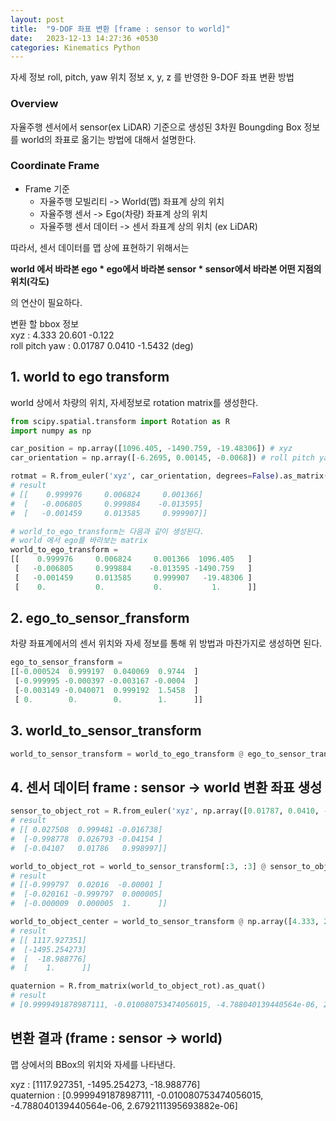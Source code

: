 ```yaml
---
layout: post
title:  "9-DOF 좌표 변환 [frame : sensor to world]"
date:   2023-12-13 14:27:36 +0530
categories: Kinematics Python
---
```

자세 정보 roll, pitch, yaw
위치 정보 x, y, z 를 반영한 9-DOF 좌표 변환 방법

### Overview

자율주행 센서에서 sensor(ex LiDAR) 기준으로 생성된 3차원 Boungding Box 정보를 world의 좌표로 옮기는 방법에 대해서 설명한다.

### Coordinate Frame

* Frame 기준
    * 자율주행 모빌리티 -> World(맵) 좌표계 상의 위치
    * 자율주행 센서 -> Ego(차량) 좌표계 상의 위치
    * 자율주행 센서 데이터 -> 센서 좌표계 상의 위치 (ex LiDAR)

따라서, 센서 데이터를 맵 상에 표현하기 위해서는

**world 에서 바라본 ego * ego에서 바라본 sensor * sensor에서 바라본 어떤 지점의 위치(각도)**

의 연산이 필요하다.

변환 할 bbox 정보  
xyz : 4.333 20.601 -0.122  
roll pitch yaw : 0.01787 0.0410 -1.5432 (deg)

## 1. world to ego transform
world 상에서 차량의 위치, 자세정보로 rotation matrix를 생성한다.

```python
from scipy.spatial.transform import Rotation as R
import numpy as np

car_position = np.array([1096.405, -1490.759, -19.48306]) # xyz
car_orientation = np.array([-6.2695, 0.00145, -0.0068]) # roll pitch yaw

rotmat = R.from_euler('xyz', car_orientation, degrees=False).as_matrix()
# result
# [[    0.999976     0.006824     0.001366]
#  [   -0.006805     0.999884    -0.013595]
#  [   -0.001459     0.013585     0.999907]]

# world_to_ego_transform는 다음과 같이 생성된다. 
# world 에서 ego를 바라보는 matrix
world_to_ego_transform =
[[    0.999976     0.006824     0.001366  1096.405   ]
 [   -0.006805     0.999884    -0.013595 -1490.759   ]
 [   -0.001459     0.013585     0.999907   -19.48306 ]
 [    0.           0.           0.           1.      ]]
```

## 2. ego_to_sensor_fransform

차량 좌표계에서의 센서 위치와 자세 정보를 통해 위 방법과 마찬가지로 생성하면 된다.

```python
ego_to_sensor_fransform = 
[[-0.000524  0.999197  0.040069  0.9744  ]
 [-0.999995 -0.000397 -0.003167 -0.0004  ]
 [-0.003149 -0.040071  0.999192  1.5458  ]
 [ 0.        0.        0.        1.      ]]
```

## 3. world_to_sensor_transform
```python
world_to_sensor_transform = world_to_ego_transform @ ego_to_sensor_transform  # world -> ego -> sensor @ 행렬곱
```

## 4. 센서 데이터 frame : sensor -> world 변환 좌표 생성
```python
sensor_to_object_rot = R.from_euler('xyz', np.array([0.01787, 0.0410, -1.5432]), degrees=False).as_matrix()
# result
# [[ 0.027508  0.999481 -0.016738]
#  [-0.998778  0.026793 -0.04154 ]
#  [-0.04107   0.01786   0.998997]]

world_to_object_rot = world_to_sensor_transform[:3, :3] @ sensor_to_object_rot
# result
# [[-0.999797  0.02016  -0.00001 ] 
#  [-0.020161 -0.999797  0.000005] 
#  [-0.000009  0.000005  1.      ]]

world_to_object_center = world_to_sensor_transform @ np.array([4.333, 20.601, -0.122, 1]).reshape(4, 1)
# result
# [[ 1117.927351]
#  [-1495.254273]
#  [  -18.988776]
#  [    1.      ]]

quaternion = R.from_matrix(world_to_object_rot).as_quat()
# result
# [0.9999491878987111, -0.010080753474056015, -4.788040139440564e-06, 2.6792111395693882e-06] x y z w
```

## 변환 결과 (frame : sensor -> world)  
맵 상에서의 BBox의 위치와 자세를 나타낸다.

xyz : [1117.927351, -1495.254273, -18.988776]  
quaternion : [0.9999491878987111, -0.010080753474056015, -4.788040139440564e-06, 2.6792111395693882e-06]


